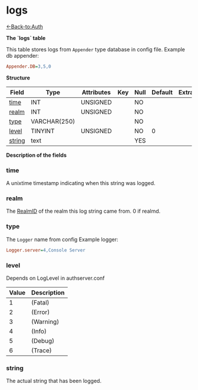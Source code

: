 # logs

[<-Back-to:Auth](database-auth.md)

**The \`logs\` table**

This table stores logs from `Appender` type database in config file.
Example db appender:
```ini
Appender.DB=3,5,0
```

**Structure**

| Field       | Type         | Attributes | Key | Null | Default | Extra | Comment |
|-------------|--------------|------------|-----|------|---------|-------|---------|
| [time][1]   | INT      | UNSIGNED   |     | NO   |         |       |         |
| [realm][2]  | INT      | UNSIGNED   |     | NO   |         |       |         |
| [type][3]   | VARCHAR(250) |            |     | NO   |         |       |         |
| [level][4]  | TINYINT   | UNSIGNED   |     | NO   | 0       |       |         |
| [string][5] | text         |            |     | YES  |         |       |         |

[1]: #time
[2]: #realm
[3]: #type
[4]: #level
[5]: #string

**Description of the fields**

### time

A unixtime timestamp indicating when this string was logged.

### realm

The [RealmID](realmlist#id) of the realm this log string came from. 0 if realmd.

### type

The `Logger` name from config
Example logger:
```ini
Logger.server=4,Console Server
```

### level

Depends on LogLevel in authserver.conf

| Value | Description |
|-------|-------------|
| 1     | (Fatal)     |
| 2     | (Error)     |
| 3     | (Warning)   |
| 4     | (Info)      |
| 5     | (Debug)     |
| 6     | (Trace)     |

### string

The actual string that has been logged.
